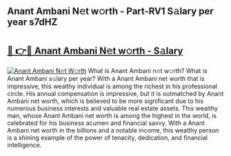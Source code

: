 ## Anant Ambani N𝚎t w𝚘rth - Part-RV1 S𝚊lary per year s7dHZ

# <h2><a href="http://gc3dc0.nevu.top/?p=Anant+Ambani">🔗 👉🔴 Anant Ambani N𝚎t w𝚘rth - S𝚊lary</a></h2>

[![Anant Ambani N𝚎t W𝚘rth](https://i.imgur.com/Oavwk0R.jpeg)](http://gc3dc0.nevu.top/?p=Anant+Ambani)
What is Anant Ambani n𝚎t w𝚘rth? What is Anant Ambani s𝚊lary per year?
With a Anant Ambani net worth that is impressive, this wealthy individual is among the richest in his professional circle. His annual compensation is impressive, but it is outmatched by Anant Ambani net worth, which is believed to be more significant due to his numerous business interests and valuable real estate assets. This wealthy man, whose Anant Ambani net worth is among the highest in the world, is celebrated for his business acumen and financial savvy. With a Anant Ambani net worth in the billions and a notable income, this wealthy person is a shining example of the power of tenacity, dedication, and financial intelligence.

